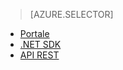 ﻿> [AZURE.SELECTOR]
- [Portale](media-services-manage-content.md)
- [.NET SDK](media-services-dotnet-upload-files.md)
- [API REST](media-services-rest-upload-files.md)

<!--HONumber=47-->

